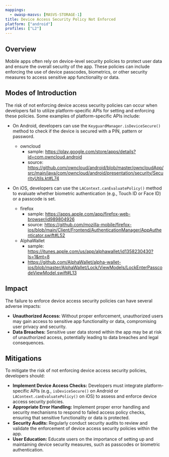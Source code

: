 ```yaml
---
mappings:
  - owasp-masvs: [MASVS-STORAGE-1]
title: Device Access Security Policy Not Enforced
platform: ["android"]
profiles: ["L2"]
---
```


## Overview

Mobile apps often rely on device-level security policies to protect user data and ensure the overall security of the app. These policies can include enforcing the use of device passcodes, biometrics, or other security measures to access sensitive app functionality or data.

## Modes of Introduction

The risk of not enforcing device access security policies can occur when developers fail to utilize platform-specific APIs for setting and enforcing these policies. Some examples of platform-specific APIs include:

- On Android, developers can use the `KeyguardManager.isDeviceSecure()` method to check if the device is secured with a PIN, pattern or password.
    - owncloud
        - sample: https://play.google.com/store/apps/details?id=com.owncloud.android
        - source: https://github.com/owncloud/android/blob/master/owncloudApp/src/main/java/com/owncloud/android/presentation/security/SecurityUtils.kt#L74

- On iOS, developers can use the `LAContext.canEvaluatePolicy()` method to evaluate whether biometric authentication (e.g., Touch ID or Face ID) or a passcode is set.
    - firefox
        - sample: https://apps.apple.com/app/firefox-web-browser/id989804926
        - source: https://github.com/mozilla-mobile/firefox-ios/blob/main/Client/Frontend/AuthenticationManager/AppAuthenticator.swift#L52
    - AlphaWallet
        - sample: https://itunes.apple.com/us/app/alphawallet/id1358230430?ls=1&mt=8
        - https://github.com/AlphaWallet/alpha-wallet-ios/blob/master/AlphaWallet/Lock/ViewModels/LockEnterPasscodeViewModel.swift#L13

## Impact

The failure to enforce device access security policies can have several adverse impacts:

- **Unauthorized Access:** Without proper enforcement, unauthorized users may gain access to sensitive app functionality or data, compromising user privacy and security.
- **Data Breaches:** Sensitive user data stored within the app may be at risk of unauthorized access, potentially leading to data breaches and legal consequences.

## Mitigations

To mitigate the risk of not enforcing device access security policies, developers should:

- **Implement Device Access Checks:** Developers must integrate platform-specific APIs (e.g., `isDeviceSecure()` on Android or `LAContext.canEvaluatePolicy()` on iOS) to assess and enforce device access security policies.
- **Appropriate Error Handling:** Implement proper error handling and security mechanisms to respond to failed access policy checks, ensuring that sensitive functionality or data is protected.
- **Security Audits:** Regularly conduct security audits to review and validate the enforcement of device access security policies within the app.
- **User Education:** Educate users on the importance of setting up and maintaining device security measures, such as passcodes or biometric authentication.
